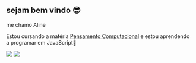 ## sejam bem vindo 😎 
me chamo Aline 

Estou cursando a matéria [Pensamento Computacional](https://blog.conexia.com.br/pensamento-computacional/) e estou aprendendo a programar em JavaScript:exploding_head:



![](https://img.shields.io/badge/Scratch-4D97FF?style=for-the-badge&logo=Scratch&logoColor=white)
![](https://img.shields.io/badge/JavaScript-323330?style=for-the-badge&logo=javascript&logoColor=F7DF1E)


